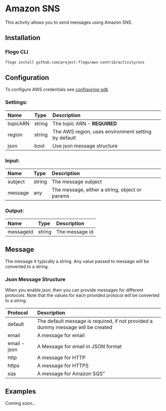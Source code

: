 
# Amazon SNS
This activity allows you to send messages using Amazon SNS.

## Installation

### Flogo CLI
```bash
flogo install github.com/project-flogo/aws-contrib/activity/sns
```
## Configuration
To configure AWS credentials see [configuring-sdk](https://docs.aws.amazon.com/sdk-for-go/v1/developer-guide/configuring-sdk.html)

### Settings:
| Name     | Type   | Description
|:---      | :---   | :---     
| topicARN | string | The topic ARN - **REQUIRED**
| region   | string | The AWS region, uses environment setting by default
| json     | bool   | Use json message structure

### Input:
| Name     | Type   | Description
|:---      | :---   | :---     
| subject  | string | The message subject
| message  | any    | The message, either a string, object or params

### Output:
| Name      | Type   | Description
|:---       | :---   | :---     
| messageId | string | The message id


## Message
The message it typically a string.  Any value passed to message will be converted to a string.

### Json Message Structure
When you enable *json*, then you can provide messages for different protocols. Note that the
values for each provided protocol will be converted to a string.

| Protocol     | Description
|:---       | :---  
| default      | The default message is required, if not provided a dummy message will be created 
| email        | A message for email 
| email - json | A Message for email in JSON format
| http         | A message for HTTP 
| https        | A message for HTTPS 
| sqs          | A message for Amazon SQS"


## Examples
Coming soon...
